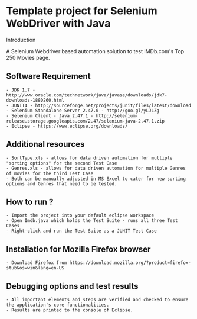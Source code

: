 Template project for Selenium WebDriver with Java
==================================================

Introduction

A Selenium Webdriver based automation solution to test IMDb.com's Top 250 Movies page.

Software Requirement
-

	- JDK 1.7 - http://www.oracle.com/technetwork/java/javase/downloads/jdk7-downloads-1880260.html
	- JUNIT4 - http://sourceforge.net/projects/junit/files/latest/download
	- Selenium Standalone Server 2.47.0 - http://goo.gl/yLJLZg
	- Selenium Client - Java 2.47.1 - http://selenium-release.storage.googleapis.com/2.47/selenium-java-2.47.1.zip
	- Eclipse - https://www.eclipse.org/downloads/
	
Additional resources
-	
	- SortType.xls - allows for data driven automation for multiple "sorting options" for the second Test Case
	- Genres.xls - allows for data driven automation for multiple Genres of movies for the third Test Case
	- Both can be manually adjusted in MS Excel to cater for new sorting options and Genres that need to be tested.
	
How to run ?
-	

	- Import the project into your default eclipse workspace
	- Open Imdb.java which holds the Test Suite - runs all three Test Cases
	- Right-click and run the Test Suite as a JUNIT Test Case
	 
Installation for Mozilla Firefox browser
-

	- Download Firefox from https://download.mozilla.org/?product=firefox-stub&os=win&lang=en-US
	
Debugging options and test results
-
	- All important elements and steps are verified and checked to ensure the application's core functionalities.
	- Results are printed to the console of Eclipse.
